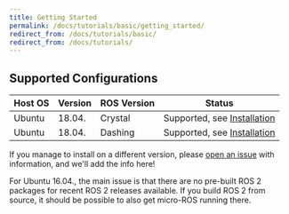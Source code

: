 ```yaml
---
title: Getting Started 
permalink: /docs/tutorials/basic/getting_started/
redirect_from: /docs/tutorials/basic/
redirect_from: /docs/tutorials/
---
```


## Supported Configurations

| Host OS  | Version  | ROS Version  |  Status | 
|----------|----------|--------------|---------------|
| Ubuntu   | 18.04.   | Crystal      |  Supported, see [Installation](https://github.com/micro-ROS/micro-ros-build/blob/crystal/micro_ros_setup/README.md) |   |
| Ubuntu   | 18.04.   | Dashing      |  Supported, see [Installation](https://github.com/micro-ROS/micro-ros-build/blob/dashing/micro_ros_setup/README.md) |

If you manage to install on a different version, please [open an issue](https://github.com/micro-ROS/micro-ros-build/issues/new) with information, and we'll add the info here!

For Ubuntu 16.04., the main issue is that there are no pre-built ROS 2 packages for recent ROS 2 releases available. If you build ROS 2 from source, it should be possible to also get micro-ROS running there.